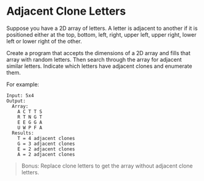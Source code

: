 # Adjacent Clone Letters

Suppose you have a 2D array of letters. A letter is adjacent to another if it is positioned either at the top, bottom, left, right, upper left, upper right, lower left or lower right of the other.

Create a program that accepts the dimensions of a 2D array and fills that array with random letters.
Then search through the array for adjacent similar letters.
Indicate which letters have adjacent clones and enumerate them. 
   
For example:
```
Input: 5x4
Output:
  Array:
    A C T T S
    R T N G T
    E E G G A
    U W P F A
  Results:
    T = 4 adjacent clones
    G = 3 adjacent clones
    E = 2 adjacent clones
    A = 2 adjacent clones 
```

> Bonus: Replace clone letters to get the array without adjacent clone letters.
